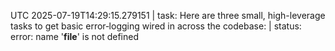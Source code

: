 UTC 2025-07-19T14:29:15.279151 | task: Here are three small, high-leverage tasks to get basic error‐logging wired in across the codebase: | status: error: name '__file__' is not defined
